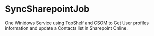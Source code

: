 # SyncSharepointJob
One Winidows Service using TopShelf and CSOM to Get User profiles information and update a Contacts list in Sharepoint Online.
